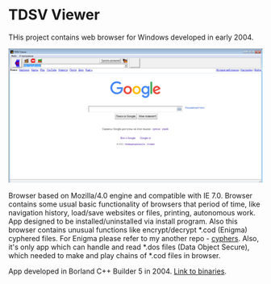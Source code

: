 # TDSV Viewer

THis project contains web browser for Windows developed in early 2004.

![TDSV Viewer interface](https://github.com/wwakabobik/tdsv_viewer/blob/master/tdv_viewer.PNG)

Browser based on Mozilla/4.0 engine and compatible with IE 7.0. Browser contains some usual basic functionality of browsers that period of time, like navigation history, load/save websites or files, printing, autonomous work. App designed to be installed/uninstalled via install program. Also this browser contains unusual functions like encrypt/decrypt *.cod (Enigma) cyphered files. For Enigma please refer to my another repo - [cyphers](https://github.com/wwakabobik/cyphers). Also, it's only app which can handle and read *.dos files (Data Object Secure), which needed to make and play chains of *.cod files in browser.

App developed in Borland C++ Builder 5 in 2004. [Link to binaries](http://illusionist7.narod.ru/download/PROGS/TDSVV.rar).
